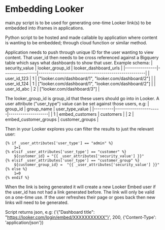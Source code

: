 # Embedding Looker
main.py script is to be used for generating one-time Looker link(s) to be embedded into iframes in applications.

Python script to be hosted and made callable by application where content is wanting to be embedded; through cloud function or similar method.

Application needs to push through unique ID for the user wanting to view content. That user_id then needs to be cross referenced against a Bigquery table which says what dashboards to show that user. Example schema:
| security_value | looker_group_id | looker_dashboard_urls                                |
|----------------|-----------------|------------------------------------------------------|
| user_id_123    | 1               | ["looker.com/dashboard/1", "looker.com/dashboard/2"] |
| user_id_124    | 1               | ["looker.com/dashboard/1", "looker.com/dashboard/2"] |
| user_id_abc    | 2               | ["looker.com/dashboard/3"]                           |


The looker_group_id is group_id that these users should go into in Looker. A user attribute ("user_type") value can be set against those users, e.g:
| group_id | group_name            | user_type_value    |
|----------|-----------------------|--------------------|
| 1        | embed_customers       | customers          |
| 2        | embed_customer_groups | customer_groups    |

Then in your Looker explores you can filter the results to just the relevant user:
```
{% if _user_attributes['user_type'] == "admin" %}
    1=1
{% elsif _user_attributes['user_type'] == "customer" %}
    ${customer_id} = "{{ _user_attributes['security_value'] }}"
{% elsif _user_attributes['user_type'] == "customer_group" %}
    ${customer_group_id} =  "{{ _user_attributes['security_value'] }}"
{% else %}
    1=0
{% endif %}
```

When the link is being generated it will create a new Looker Embed user if the user_id has not had a link generated before.
The link will only be valid on a one-time use. If the user refreshes their page or goes back then new links will need to be generated.


Script returns json, e.g:
('{"Dashboard title": "https://looker.com/login/embed/XXXXXXXXXXX"}', 200, {'Content-Type': 'application/json'})